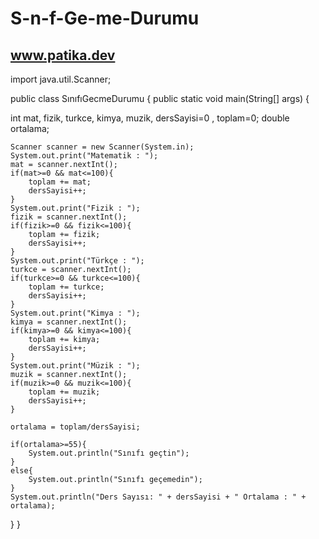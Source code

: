 # S-n-f-Ge-me-Durumu
www.patika.dev
--------------------



import java.util.Scanner;

public class SınıfıGecmeDurumu {
public static void main(String[] args) {

int mat, fizik, turkce, kimya, muzik, dersSayisi=0 , toplam=0;
double ortalama;

    Scanner scanner = new Scanner(System.in);
    System.out.print("Matematik : ");
    mat = scanner.nextInt();
    if(mat>=0 && mat<=100){
        toplam += mat;
        dersSayisi++;
    }
    System.out.print("Fizik : ");
    fizik = scanner.nextInt();
    if(fizik>=0 && fizik<=100){
        toplam += fizik;
        dersSayisi++;
    }
    System.out.print("Türkçe : ");
    turkce = scanner.nextInt();
    if(turkce>=0 && turkce<=100){
        toplam += turkce;
        dersSayisi++;
    }
    System.out.print("Kimya : ");
    kimya = scanner.nextInt();
    if(kimya>=0 && kimya<=100){
        toplam += kimya;
        dersSayisi++;
    }
    System.out.print("Müzik : ");
    muzik = scanner.nextInt();
    if(muzik>=0 && muzik<=100){
        toplam += muzik;
        dersSayisi++;
    }

    ortalama = toplam/dersSayisi;

    if(ortalama>=55){
        System.out.println("Sınıfı geçtin");
    }
    else{
        System.out.println("Sınıfı geçemedin");
    }
    System.out.println("Ders Sayısı: " + dersSayisi + " Ortalama : " + ortalama);
}
}
